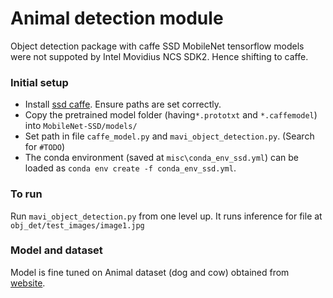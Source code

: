 # Animal detection module
Object detection package with caffe
SSD MobileNet tensorflow models were not suppoted by Intel Movidius NCS SDK2. Hence shifting to caffe.

### Initial setup
- Install [ssd caffe]. Ensure paths are set correctly.
- Copy the pretrained model folder (having`*.prototxt` and `*.caffemodel`) into `MobileNet-SSD/models/`
- Set path in file `caffe_model.py` and `mavi_object_detection.py`. (Search for `#TODO`)
- The conda environment (saved at `misc\conda_env_ssd.yml`) can be loaded as `conda env create -f conda_env_ssd.yml`.

### To run
Run `mavi_object_detection.py` from one level up. It runs inference for file at `obj_det/test_images/image1.jpg`

### Model and dataset
Model is fine tuned on Animal dataset (dog and cow) obtained from [website].

[website]: http://www.cse.iitd.ac.in/mavi/datasets.html
[ssd caffe]: https://github.com/chuanqi305/MobileNet-SSD
